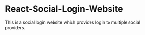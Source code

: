 # React-Social-Login-Website
This is a social login website which provides login to multiple social providers.
